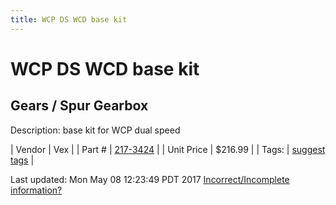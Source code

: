 ```yaml
---
title: WCP DS WCD base kit
---
```


# WCP DS WCD base kit
## Gears / Spur Gearbox
Description: 	base kit for WCP dual speed 

| Vendor | Vex | 
| Part # | [217-3424](http://www.vexrobotics.com/vexpro/motion/gearboxes/wcp-ds.html) | 
| Unit Price | $216.99 | 
| Tags: | [suggest tags](https://docs.google.com/forms/d/e/1FAIpQLSeWyY8v3RgOty-MyWmh9U0iivNYN_molChYyS-0U-o-kOAv_g/viewform) | 

Last updated: Mon May 08 12:23:49 PDT 2017
 [Incorrect/Incomplete information?](https://docs.google.com/forms/d/e/1FAIpQLSeWyY8v3RgOty-MyWmh9U0iivNYN_molChYyS-0U-o-kOAv_g/viewform)